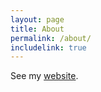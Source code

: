 ```yaml
---
layout: page
title: About
permalink: /about/
includelink: true
---
```


See my [website](https://reissaaavedra.netlify.app/).
